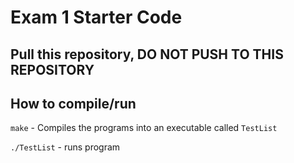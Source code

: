 # Exam 1 Starter Code

## Pull this repository, DO NOT PUSH TO THIS REPOSITORY

## How to compile/run

`make` - Compiles the programs into an executable called `TestList`

`./TestList` - runs program
